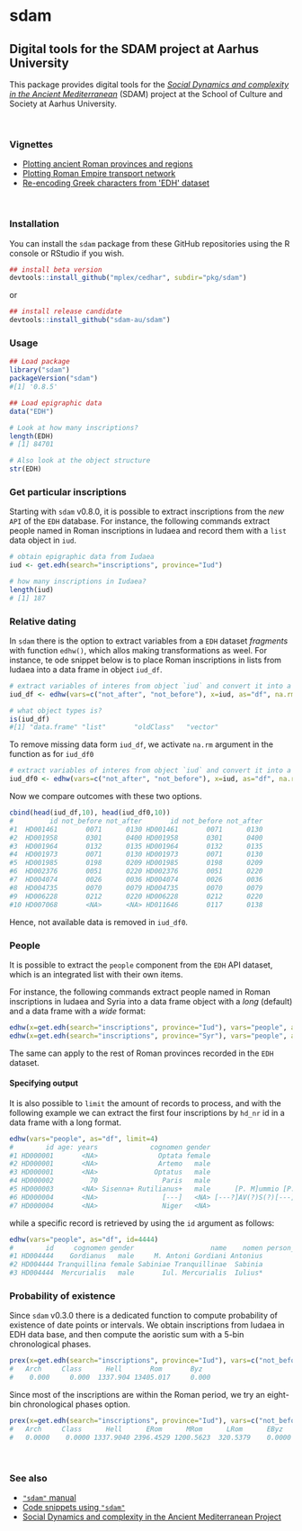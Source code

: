 # sdam

## Digital tools for the SDAM project at Aarhus University

This package provides digital tools for the [*Social Dynamics and complexity
in the Ancient Mediterranean*](https://sdam-au.github.io/sdam-au/) (SDAM) project 
at the School of Culture and Society at Aarhus University.


<br/>

### Vignettes

* [Plotting ancient Roman provinces and regions](https://sdam-au.github.io/sdam/articles/RomanProvs.html)
* [Plotting Roman Empire transport network](https://sdam-au.github.io/sdam/articles/TransportNetwork.html)
* [Re-encoding Greek characters from 'EDH' dataset](https://sdam-au.github.io/sdam/articles/Encoding.html)

<br/>

### Installation

You can install the `sdam` package from these GitHub repositories using the R console or RStudio if you wish.

```r
## install beta version
devtools::install_github("mplex/cedhar", subdir="pkg/sdam")
```
or 

```r
## install release candidate
devtools::install_github("sdam-au/sdam")
```


### Usage

```r
## Load package
library("sdam")
packageVersion("sdam")
#[1] '0.8.5'
```

```r
## Load epigraphic data
data("EDH")
```

```r
# Look at how many inscriptions?
length(EDH)
# [1] 84701
```


```r
# Also look at the object structure
str(EDH)
```


### Get particular inscriptions

Starting with `sdam` v0.8.0, it is possible to extract inscriptions from the *new* `API` of the `EDH` database. 
For instance, the following commands extract people named in Roman inscriptions in Iudaea and record them with 
a `list` data object in `iud`.


```r
# obtain epigraphic data from Iudaea
iud <- get.edh(search="inscriptions", province="Iud")
```

```r
# how many inscriptions in Iudaea?
length(iud)
# [1] 187
```


### Relative dating

In `sdam` there is the option  to extract variables from a `EDH` dataset *fragments* with function `edhw()`, 
which allos making transformations as weel. For instance, te ode snippet below is to place Roman inscriptions 
in lists from Iudaea into a data frame in object `iud_df`.

```r
# extract variables of interes from object `iud` and convert it into a data frame
iud_df <- edhw(vars=c("not_after", "not_before"), x=iud, as="df", na.rm=FALSE)

# what object types is?
is(iud_df)
#[1] "data.frame" "list"       "oldClass"   "vector"  
```


To remove missing data form `iud_df`, we activate `na.rm` argument in the function as for `iud_df0`

```r
# extract variables of interes from object `iud` and convert it into a data frame
iud_df0 <- edhw(vars=c("not_after", "not_before"), x=iud, as="df", na.rm=TRUE)
```

Now we compare outcomes with these two options.

```r
cbind(head(iud_df,10), head(iud_df0,10))
#         id not_before not_after       id not_before not_after
#1  HD001461       0071      0130 HD001461       0071      0130
#2  HD001958       0301      0400 HD001958       0301      0400
#3  HD001964       0132      0135 HD001964       0132      0135
#4  HD001973       0071      0130 HD001973       0071      0130
#5  HD001985       0198      0209 HD001985       0198      0209
#6  HD002376       0051      0220 HD002376       0051      0220
#7  HD004074       0026      0036 HD004074       0026      0036
#8  HD004735       0070      0079 HD004735       0070      0079
#9  HD006228       0212      0220 HD006228       0212      0220
#10 HD007068       <NA>      <NA> HD011646       0117      0138
```

Hence, not available data is removed in `iud_df0`.



### People

It is possible to extract the `people` component from the `EDH` API dataset, which is an integrated list with their own items.

For instance, the following commands extract people named in Roman inscriptions in Iudaea and Syria into a data frame object 
with a *long* (default) and a data frame with a *wide* format:

```r
edhw(x=get.edh(search="inscriptions", province="Iud"), vars="people", as="df")
edhw(x=get.edh(search="inscriptions", province="Syr"), vars="people", as="df", wide=TRUE)
```

The same can apply to the rest of Roman provinces recorded in the `EDH` dataset.


#### Specifying output

It is also possible to `limit` the amount of records to process, and with the following example we can extract the first four 
inscriptions by `hd_nr` id in a data frame with a long format.

```r
edhw(vars="people", as="df", limit=4)
#        id age: years             cognomen gender                                              name    nomen person_id praenomen           status   tribus
#1 HD000001       <NA>               Optata female                               Noniae P.f. Optatae    Nonia         1      <NA>             <NA>     <NA>
#2 HD000001       <NA>               Artemo   male                                 C. Iulio Artemoni   Iulius         2        C.             <NA>     <NA>
#3 HD000001       <NA>              Optatus   male                            C. Iulius C.f. Optatus   Iulius         3        C.             <NA>     <NA>
#4 HD000002         70                Paris   male                                  C. Sextius Paris  Sextius         1        C.             <NA>     <NA>
#5 HD000003       <NA> Sisenna+ Rutilianus+   male      [P. M]ummio [P.f. Gal. S]isenna[e Rutiliano] Mummius+         1       P.+ senatorial order Galeria+
#6 HD000004       <NA>                [---]   <NA> [---?]AV(?)S(?)[---]L(?)L(?)A M. Porci Nigri ser.     <NA>         1      <NA>           slaves     <NA>
#7 HD000004       <NA>                Niger   <NA>                                    M. Porci Nigri  Porcius         2        M.             <NA>     <NA>
```

while a specific record is retrieved by using the `id` argument as follows:


```r
edhw(vars="people", as="df", id=4444)
#        id     cognomen gender                   name    nomen person_id praenomen           status
#1 HD004444    Gordianus   male     M. Antoni Gordiani Antonius         1        M.             <NA>
#2 HD004444 Tranquillina female Sabiniae Tranquillinae  Sabinia         2      <NA>             <NA>
#3 HD004444  Mercurialis   male       Iul. Mercurialis  Iulius*         3      <NA> equestrian order
```


### Probability of existence

Since `sdam` v0.3.0 there is a dedicated function to compute probability of existence of date points or intervals. 
We obtain inscriptions from Iudaea in EDH data base, and then compute the aoristic sum with a 5-bin chronological phases. 

```r
prex(x=get.edh(search="inscriptions", province="Iud"), vars=c("not_before", "not_after"), cp="bin5")
#   Arch     Class      Hell       Rom       Byz 
#    0.000     0.000  1337.904 13405.017     0.000
```

Since most of the inscriptions are within the Roman period, we try an eight-bin chronological phases option. 

```r
prex(x=get.edh(search="inscriptions", province="Iud"), vars=c("not_before", "not_after"), cp="bin8")
#   Arch     Class      Hell      ERom      MRom      LRom      EByz      LByz 
#   0.0000    0.0000 1337.9040 2396.4529 1200.5623  320.5379    0.0000    0.0000
```


<br/>

### See also
* [`"sdam"` manual](https://github.com/mplex/cedhar/blob/master/typesetting/reports/sdam.pdf)
* [Code snippets using `"sdam"`](https://github.com/sdam-au/R_code)
* [Social Dynamics and complexity in the Ancient Mediterranean Project](https://sdam-au.github.io/sdam-au/)

